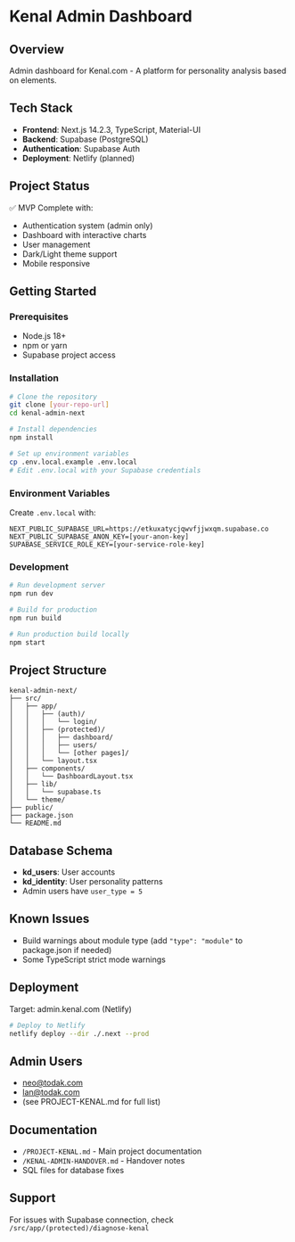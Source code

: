# Kenal Admin Dashboard

## Overview
Admin dashboard for Kenal.com - A platform for personality analysis based on elements.

## Tech Stack
- **Frontend**: Next.js 14.2.3, TypeScript, Material-UI
- **Backend**: Supabase (PostgreSQL)
- **Authentication**: Supabase Auth
- **Deployment**: Netlify (planned)

## Project Status
✅ MVP Complete with:
- Authentication system (admin only)
- Dashboard with interactive charts
- User management
- Dark/Light theme support
- Mobile responsive

## Getting Started

### Prerequisites
- Node.js 18+
- npm or yarn
- Supabase project access

### Installation
```bash
# Clone the repository
git clone [your-repo-url]
cd kenal-admin-next

# Install dependencies
npm install

# Set up environment variables
cp .env.local.example .env.local
# Edit .env.local with your Supabase credentials
```

### Environment Variables
Create `.env.local` with:
```env
NEXT_PUBLIC_SUPABASE_URL=https://etkuxatycjqwvfjjwxqm.supabase.co
NEXT_PUBLIC_SUPABASE_ANON_KEY=[your-anon-key]
SUPABASE_SERVICE_ROLE_KEY=[your-service-role-key]
```

### Development
```bash
# Run development server
npm run dev

# Build for production
npm run build

# Run production build locally
npm start
```

## Project Structure
```
kenal-admin-next/
├── src/
│   ├── app/
│   │   ├── (auth)/
│   │   │   └── login/
│   │   ├── (protected)/
│   │   │   ├── dashboard/
│   │   │   ├── users/
│   │   │   └── [other pages]/
│   │   └── layout.tsx
│   ├── components/
│   │   └── DashboardLayout.tsx
│   ├── lib/
│   │   └── supabase.ts
│   └── theme/
├── public/
├── package.json
└── README.md
```

## Database Schema
- **kd_users**: User accounts
- **kd_identity**: User personality patterns
- Admin users have `user_type = 5`

## Known Issues
- Build warnings about module type (add `"type": "module"` to package.json if needed)
- Some TypeScript strict mode warnings

## Deployment
Target: admin.kenal.com (Netlify)

```bash
# Deploy to Netlify
netlify deploy --dir ./.next --prod
```

## Admin Users
- neo@todak.com
- lan@todak.com
- (see PROJECT-KENAL.md for full list)

## Documentation
- `/PROJECT-KENAL.md` - Main project documentation
- `/KENAL-ADMIN-HANDOVER.md` - Handover notes
- SQL files for database fixes

## Support
For issues with Supabase connection, check `/src/app/(protected)/diagnose-kenal`
